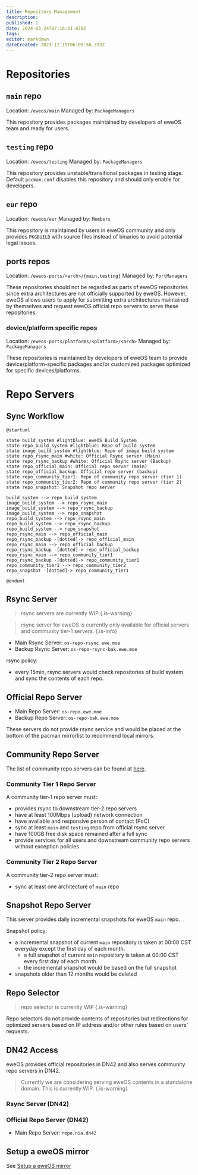 ```yaml
---
title: Repository Management
description: 
published: 1
date: 2024-03-24T07:16:11.878Z
tags: 
editor: markdown
dateCreated: 2023-12-19T06:08:50.393Z
---
```


# Repositories

## `main` repo

Location: `/eweos/main`
Managed by: `PackageManagers`

This repository provides packages maintained by developers of eweOS team and ready for users.

## `testing` repo

Location: `/eweos/testing`
Managed by: `PackageManagers`

This repository provides unstable/transitional packages in testing stage. Default `pacman.conf` disables this repository and should only enable for developers.

## `eur` repo

Location: `/eweos/eur`
Managed by: `Members`

This repository is maintained by users in eweOS community and only provides `PKGBUILD` with source files instead of binaries to avoid potential legal issues.

## ports repos

Location: `/eweos-ports/<arch>/{main,testing}`
Managed by: `PortManagers`

These repositories should not be regarded as parts of eweOS repositories since extra architectures are not officially supported by eweOS. However, eweOS allows users to apply for submitting extra architectures maintained by themselves and request eweOS official repo servers to serve these repositories.

### device/platform specific repos

Location: `/eweos-ports/platforms/<platform>/<arch>`
Managed by: `PackageManagers`

These repositories is maintained by developers of eweOS team to provide device/platform-specific packages and/or customized packages optimized for specific devices/platforms.

# Repo Servers

## Sync Workflow


```plantuml
@startuml

state build_system #lightblue: eweOS Build System
state repo_build_system #lightblue: Repo of build system
state image_build_system #lightblue: Repo of image build system
state repo_rsync_main #white: Official Rsync server (Main)
state repo_rsync_backup #white: Official Rsync server (Backup)
state repo_official_main: Official repo server (main)
state repo_official_backup: Official repo server (backup)
state repo_community_tier1: Repo of community repo server (tier 1)
state repo_community_tier2: Repo of community repo server (tier 2)
state repo_snapshot: Snapshot repo server

build_system --> repo_build_system
image_build_system --> repo_rsync_main
image_build_system --> repo_rsync_backup
image_build_system --> repo_snapshot
repo_build_system --> repo_rsync_main
repo_build_system --> repo_rsync_backup
repo_build_system --> repo_snapshot
repo_rsync_main --> repo_official_main
repo_rsync_backup -[dotted]-> repo_official_main
repo_rsync_main --> repo_official_backup
repo_rsync_backup -[dotted]-> repo_official_backup
repo_rsync_main --> repo_community_tier1
repo_rsync_backup -[dotted]-> repo_community_tier1
repo_community_tier1 --> repo_community_tier2
repo_snapshot -[dotted]-> repo_community_tier1

@enduml
```

## Rsync Server

> rsync servers are currently WIP
{.is-warning}

> rsync server for eweOS is currently only available for official servers and community tier-1 servers.
{.is-info}

- Main Rsync Server: `os-repo-rsync.ewe.moe`
- Backup Rsync Server: `os-repo-rsync-bak.ewe.moe`

rsync policy:
- every 15min, rsync servers would check repositories of build system and sync the contents of each repo.

## Official Repo Server

- Main Repo Server: `os-repo.ewe.moe`
- Backup Repo Server: `os-repo-bak.ewe.moe`

These servers do not provide rsync service and would be placed at the bottom of the pacman mirrorlist to recommend local mirrors.

## Community Repo Server

The list of community repo servers can be found at [here](https://os.ewe.moe/download).

### Community Tier 1 Repo Server

A community tier-1 repo server must:

- provides rsync to downstream tier-2 repo servers
- have at least 100Mbps (upload) network connection
- have available and responsive person of contact (PoC)
- sync at least `main` and `testing` repo from official rsync server
- have 100GB free disk space remained after a full sync
- provide services for all users and downstream community repo servers without exception policies

### Community Tier 2 Repo Server

A community tier-2 repo server must:

- sync at least one architecture of `main` repo

## Snapshot Repo Server

This server provides daily incremental snapshots for eweOS `main` repo.

Snapshot policy:

- a incremental snapshot of current `main` repository is taken at 00:00 CST everyday except the first day of each month.
  - a full snapshot of current `main` repository is taken at 00:00 CST every first day of each month.
  - the incremental snapshot would be based on the full snapshot
- snapshots older than 12 months would be deleted

## Repo Selector

> repo selector is currently WIP
{.is-warning}

Repo selectors do not provide contents of repositories but redirections for optimized servers based on IP address and/or other rules based on users' requests.

## DN42 Access

eweOS provides official repositories in DN42 and also serves community repo servers in DN42.

> Currently we are considering serving eweOS contents in a standalone domain. This is currently WIP.
{.is-warning}

### Rsync Server (DN42)

### Official Repo Server (DN42)

- Main Repo Server: `repo.nia.dn42`

## Setup a eweOS mirror

See [Setup a eweOS mirror](/dev/topic/infra/repos/setup-mirror)